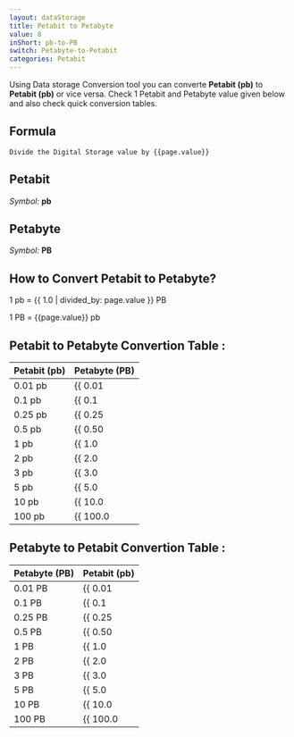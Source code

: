 ```yaml
---
layout: dataStorage
title: Petabit to Petabyte
value: 8
inShort: pb-to-PB
switch: Petabyte-to-Petabit
categories: Petabit
---
```


Using Data storage Conversion tool you can converte **Petabit (pb)** to **Petabit (pb)** or vice versa. Check 1 Petabit and Petabyte value given below and also check quick conversion tables.

## Formula
`Divide the Digital Storage value by {{page.value}}`

## Petabit
*Symbol:* **pb**

## Petabyte
*Symbol:* **PB**

## How to Convert Petabit to Petabyte?

1 pb = {{ 1.0 | divided_by: page.value }} PB

1 PB = {{page.value}} pb


## Petabit to Petabyte Convertion Table :

| Petabit (pb) | Petabyte (PB) |
| ---- | ---- |
| 0.01 pb | {{ 0.01 | divided_by: page.value }} PB |
| 0.1 pb | {{ 0.1 | divided_by: page.value }} PB |
| 0.25 pb | {{ 0.25 | divided_by: page.value }} PB |
| 0.5 pb | {{ 0.50 | divided_by: page.value }} PB |
| 1 pb | {{ 1.0 | divided_by: page.value }} PB |
| 2 pb | {{ 2.0 | divided_by: page.value }} PB |
| 3 pb | {{ 3.0 | divided_by: page.value }} PB |
| 5 pb | {{ 5.0 | divided_by: page.value }} PB |
| 10 pb | {{ 10.0 | divided_by: page.value }} PB |
| 100 pb | {{ 100.0 | divided_by: page.value }} PB |

## Petabyte to Petabit Convertion Table :

| Petabyte (PB) | Petabit (pb) |
| ---- | ---- |
| 0.01 PB | {{ 0.01 | times: page.value }} pb |
| 0.1 PB | {{ 0.1 | times: page.value }} pb |
| 0.25 PB | {{ 0.25 | times: page.value }} pb |
| 0.5 PB | {{ 0.50 | times: page.value }} pb |
| 1 PB | {{ 1.0 | times: page.value }} pb |
| 2 PB | {{ 2.0 | times: page.value }} pb |
| 3 PB | {{ 3.0 | times: page.value }} pb |
| 5 PB | {{ 5.0 | times: page.value }} pb |
| 10 PB | {{ 10.0 | times: page.value }} pb |
| 100 PB | {{ 100.0 | times: page.value }} pb |


<script>
document.getElementById('selectInput')[18].selected = true
document.getElementById('selectOutput')[20].selected = true
</script>
